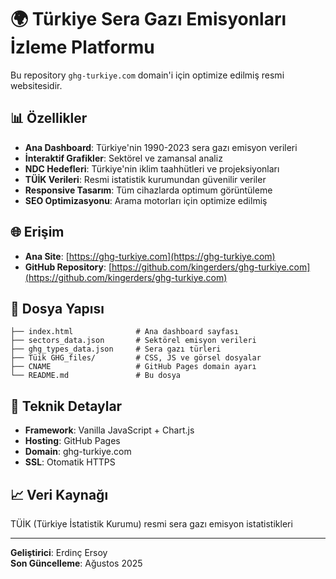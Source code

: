 # 🌍 Türkiye Sera Gazı Emisyonları İzleme Platformu

Bu repository `ghg-turkiye.com` domain'i için optimize edilmiş resmi websitesidir.

## 📊 Özellikler

- **Ana Dashboard**: Türkiye'nin 1990-2023 sera gazı emisyon verileri
- **İnteraktif Grafikler**: Sektörel ve zamansal analiz
- **NDC Hedefleri**: Türkiye'nin iklim taahhütleri ve projeksiyonları
- **TÜİK Verileri**: Resmi istatistik kurumundan güvenilir veriler
- **Responsive Tasarım**: Tüm cihazlarda optimum görüntüleme
- **SEO Optimizasyonu**: Arama motorları için optimize edilmiş

## 🌐 Erişim

- **Ana Site**: [https://ghg-turkiye.com](https://ghg-turkiye.com)
- **GitHub Repository**: [https://github.com/kingerders/ghg-turkiye.com](https://github.com/kingerders/ghg-turkiye.com)

## 📁 Dosya Yapısı

```plaintext
├── index.html              # Ana dashboard sayfası
├── sectors_data.json       # Sektörel emisyon verileri
├── ghg_types_data.json     # Sera gazı türleri
├── Tüik GHG_files/         # CSS, JS ve görsel dosyalar
├── CNAME                   # GitHub Pages domain ayarı
└── README.md               # Bu dosya
```

## 🔧 Teknik Detaylar

- **Framework**: Vanilla JavaScript + Chart.js
- **Hosting**: GitHub Pages
- **Domain**: ghg-turkiye.com
- **SSL**: Otomatik HTTPS

## 📈 Veri Kaynağı

TÜİK (Türkiye İstatistik Kurumu) resmi sera gazı emisyon istatistikleri

---

**Geliştirici**: Erdinç Ersoy  
**Son Güncelleme**: Ağustos 2025

